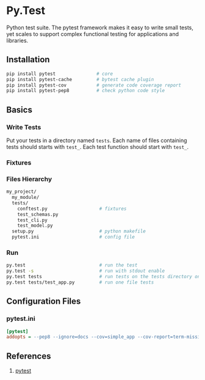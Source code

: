 # Py.Test

Python test suite. The pytest framework makes it easy to write small tests, yet scales to support complex functional testing for applications and libraries.

## Installation

```bash
pip install pytest               # core
pip install pytest-cache         # bytest cache plugin
pip install pytest-cov           # generate code coverage report
pip install pytest-pep8          # check python code style
```

## Basics

### Write Tests

Put your tests in a directory named `tests`. Each name of files containing tests should starts with `test_`. Each test function should start with `test_`.

### Fixtures

### Files Hierarchy

```bash
my_project/
  my_module/
  tests/
    conftest.py                   # fixtures
    test_schemas.py
    test_cli.py
    test_model.py
  setup.py                        # python makefile
  pytest.ini                      # config file
```

### Run

```bash
py.test                           # run the test
py.test -s                        # run with stdout enable
py.test tests                     # run tests on the tests directory only
py.test tests/test_app.py         # run one file tests

```

## Configuration Files

### pytest.ini

```ini
[pytest]
addopts = --pep8 --ignore=docs --cov=simple_app --cov-report=term-missing
```

## References

1. [pytest](http://doc.pytest.org/)
